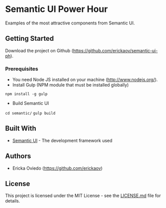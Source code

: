 # Semantic UI Power Hour

Examples of the most attractive components from Semantic UI.

## Getting Started

Download the project on Github (https://github.com/erickaov/semantic-ui-ph).

### Prerequisites

- You need Node JS installed on your machine (http://www.nodejs.org/).
- Install Gulp (NPM module that must be installed globally)

`npm install -g gulp`

- Build Semantic UI

`cd semantic/`
`gulp build`

## Built With

* [Semantic UI](https://semantic-ui.com/) - The development framework used

## Authors

* Ericka Oviedo (https://github.com/erickaov)

## License

This project is licensed under the MIT License - see the [LICENSE.md](LICENSE.md) file for details.
